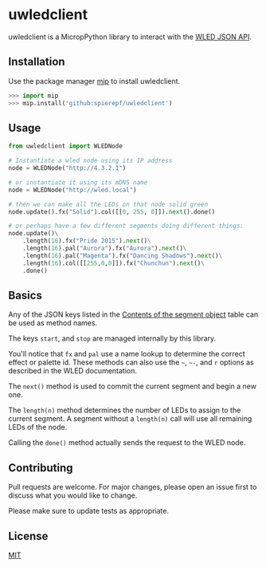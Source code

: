 # uwledclient

uwledclient is a MicropPython library to interact with the [WLED JSON API](https://kno.wled.ge/interfaces/json-api/).

## Installation

Use the package manager [mip](https://docs.micropython.org/en/latest/reference/packages.html#installing-packages-with-mip) to install uwledclient.

```python
>>> import mip
>>> mip.install('github:spierepf/uwledclient')
```

## Usage

```python
from uwledclient import WLEDNode

# Instantiate a wled node using its IP address
node = WLEDNode("http://4.3.2.1")

# or instantiate it using its mDNS name
node = WLEDNode("http://wled.local")

# then we can make all the LEDs on that node solid green
node.update().fx("Solid").col([[0, 255, 0]]).next().done()

# or perhaps have a few different segments doing different things:
node.update()\
    .length(16).fx("Pride 2015").next()\
    .length(16).pal("Aurora").fx("Aurora").next()\
    .length(16).pal("Magenta").fx("Dancing Shadows").next()\
    .length(16).col([[255,0,0]]).fx("Chunchun").next()\
    .done()
```

## Basics

Any of the JSON keys listed in the [Contents of the segment object](https://kno.wled.ge/interfaces/json-api/#contents-of-the-segment-object) table can be used as
method names.

The keys `start`, and `stop` are managed internally by this library.

You'll notice that `fx` and `pal` use a name lookup to determine the correct effect or
palette id. These methods can also use the `~`, `~-`, and `r` options as described in
the WLED documentation.

The `next()` method is used to commit the current segment and begin a new one.

The `length(n)` method determines the number of LEDs to assign to the current
segment. A segment without a `length(n)` call will use all remaining LEDs of the node.

Calling the `done()` method actually sends the request to the WLED node.
## Contributing

Pull requests are welcome. For major changes, please open an issue first
to discuss what you would like to change.

Please make sure to update tests as appropriate.

## License

[MIT](https://choosealicense.com/licenses/mit/)
